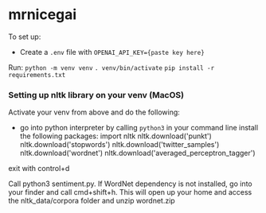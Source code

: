 # mrnicegai

To set up: 
* Create a `.env` file with `OPENAI_API_KEY={paste key here}`

Run:
`python -m venv venv`
`. venv/bin/activate`
`pip install -r requirements.txt`

### Setting up nltk library on your venv (MacOS)
Activate your venv from above and do the following: 
* go into python interpreter by calling ```python3``` in your command line
install the following packages:
import nltk
nltk.download('punkt')
nltk.download('stopwords')
nltk.download('twitter_samples')
nltk.download('wordnet')
nltk.download('averaged_perceptron_tagger')

exit with control+d

Call python3 sentiment.py.
If WordNet dependency is not installed, go into your finder
and call cmd+shift+h. This will open up your home and access the nltk_data/corpora folder and unzip wordnet.zip
